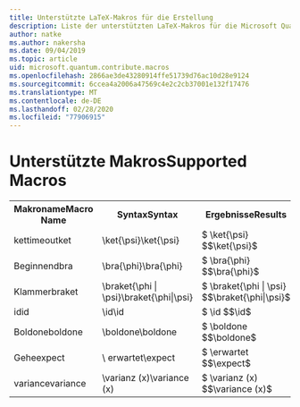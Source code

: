 ```yaml
---
title: Unterstützte LaTeX-Makros für die Erstellung
description: Liste der unterstützten LaTeX-Makros für die Microsoft Quantum Development Kit-Dokumentation.
author: natke
ms.author: nakersha
ms.date: 09/04/2019
ms.topic: article
uid: microsoft.quantum.contribute.macros
ms.openlocfilehash: 2866ae3de43280914ffe51739d76ac10d28e9124
ms.sourcegitcommit: 6ccea4a2006a47569c4e2c2cb37001e132f17476
ms.translationtype: MT
ms.contentlocale: de-DE
ms.lasthandoff: 02/28/2020
ms.locfileid: "77906915"
---
```

# <a name="supported-macros"></a><span data-ttu-id="f7907-103">Unterstützte Makros</span><span class="sxs-lookup"><span data-stu-id="f7907-103">Supported Macros</span></span>

<table>
<tr><th><span data-ttu-id="f7907-104">Makroname</span><span class="sxs-lookup"><span data-stu-id="f7907-104">Macro Name</span></span></th><th><span data-ttu-id="f7907-105">Syntax</span><span class="sxs-lookup"><span data-stu-id="f7907-105">Syntax</span></span></th><th><span data-ttu-id="f7907-106">Ergebnisse</span><span class="sxs-lookup"><span data-stu-id="f7907-106">Results</span></span></th></tr>
<tr><td><span data-ttu-id="f7907-107">kettimeout</span><span class="sxs-lookup"><span data-stu-id="f7907-107">ket</span></span></td><td><span data-ttu-id="f7907-108">\ket{\psi}</span><span class="sxs-lookup"><span data-stu-id="f7907-108">\ket{\psi}</span></span></td><td><span data-ttu-id="f7907-109">$ \ket{\psi} $</span><span class="sxs-lookup"><span data-stu-id="f7907-109">$\ket{\psi}$</span></span></td></tr>
<tr><td><span data-ttu-id="f7907-110">Beginnend</span><span class="sxs-lookup"><span data-stu-id="f7907-110">bra</span></span></td><td><span data-ttu-id="f7907-111">\bra{\phi}</span><span class="sxs-lookup"><span data-stu-id="f7907-111">\bra{\phi}</span></span></td><td><span data-ttu-id="f7907-112">$ \bra{\phi} $</span><span class="sxs-lookup"><span data-stu-id="f7907-112">$\bra{\phi}$</span></span></td></tr>
<tr><td><span data-ttu-id="f7907-113">Klammer</span><span class="sxs-lookup"><span data-stu-id="f7907-113">braket</span></span></td><td><span data-ttu-id="f7907-114">\braket{\phi | \psi}</span><span class="sxs-lookup"><span data-stu-id="f7907-114">\braket{\phi|\psi}</span></span></td><td><span data-ttu-id="f7907-115">$ \braket{\phi | \psi} $</span><span class="sxs-lookup"><span data-stu-id="f7907-115">$\braket{\phi|\psi}$</span></span></td></tr>
<tr><td><span data-ttu-id="f7907-116">id</span><span class="sxs-lookup"><span data-stu-id="f7907-116">id</span></span></td><td><span data-ttu-id="f7907-117">\id</span><span class="sxs-lookup"><span data-stu-id="f7907-117">\id</span></span></td><td><span data-ttu-id="f7907-118">$ \id $</span><span class="sxs-lookup"><span data-stu-id="f7907-118">$\id$</span></span></td></tr>
<tr><td><span data-ttu-id="f7907-119">Boldone</span><span class="sxs-lookup"><span data-stu-id="f7907-119">boldone</span></span></td><td><span data-ttu-id="f7907-120">\boldone</span><span class="sxs-lookup"><span data-stu-id="f7907-120">\boldone</span></span></td><td><span data-ttu-id="f7907-121">$ \boldone $</span><span class="sxs-lookup"><span data-stu-id="f7907-121">$\boldone$</span></span></td></tr>
<tr><td><span data-ttu-id="f7907-122">Gehe</span><span class="sxs-lookup"><span data-stu-id="f7907-122">expect</span></span></td><td><span data-ttu-id="f7907-123">\ erwartet</span><span class="sxs-lookup"><span data-stu-id="f7907-123">\expect</span></span></td><td><span data-ttu-id="f7907-124">$ \erwartet $</span><span class="sxs-lookup"><span data-stu-id="f7907-124">$\expect$</span></span></td></tr>
<tr><td><span data-ttu-id="f7907-125">variance</span><span class="sxs-lookup"><span data-stu-id="f7907-125">variance</span></span></td><td><span data-ttu-id="f7907-126">\varianz (x)</span><span class="sxs-lookup"><span data-stu-id="f7907-126">\variance (x)</span></span></td><td><span data-ttu-id="f7907-127">$ \varianz (x) $</span><span class="sxs-lookup"><span data-stu-id="f7907-127">$\variance (x)$</span></span></td></tr>
</table>